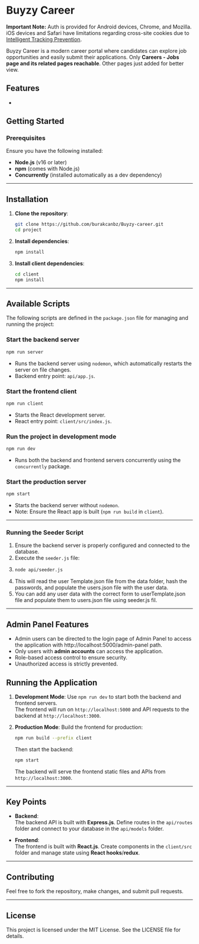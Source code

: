 # Buyzy Career
**Important Note:** Auth is provided for Android devices, Chrome, and Mozilla.  
iOS devices and Safari have limitations regarding cross-site cookies due to [Intelligent Tracking Prevention](https://www.apple.com/safari/docs/Safari_White_Paper_Nov_2019.pdf).

Buyzy Career is a modern career portal where candidates can explore job opportunities and easily submit their applications. Only **Careers - Jobs page and its related pages reachable**. Other pages just added for better view.

## Features
- 

## Getting Started

### Prerequisites

Ensure you have the following installed:
- **Node.js** (v16 or later)
- **npm** (comes with Node.js)
- **Concurrently** (installed automatically as a dev dependency)

---

## Installation

1. **Clone the repository**:
   ```bash
   git clone https://github.com/burakcanbz/Buyzy-career.git
   cd project
   ```

2. **Install dependencies**:
   ```bash
   npm install
   ```

3. **Install client dependencies**:
   ```bash
   cd client
   npm install
   ```

---

## Available Scripts

The following scripts are defined in the `package.json` file for managing and running the project:

### **Start the backend server**
```bash
npm run server
```
- Runs the backend server using `nodemon`, which automatically restarts the server on file changes.
- Backend entry point: `api/app.js`.

### **Start the frontend client**
```bash
npm run client
```
- Starts the React development server.
- React entry point: `client/src/index.js`.

### **Run the project in development mode**
```bash
npm run dev
```
- Runs both the backend and frontend servers concurrently using the `concurrently` package.

### **Start the production server**
```bash
npm start
```
- Starts the backend server without `nodemon`.
- Note: Ensure the React app is built (`npm run build` in `client`).

---

### Running the Seeder Script
1. Ensure the backend server is properly configured and connected to the database.
2. Execute the `seeder.js` file:
3. 
   ```bash
   node api/seeder.js
   ```
4. This will read the user Template.json file from the data folder, hash the passwords, and populate the users.json file with the user data.
5. You can add any user data with the correct form to userTemplate.json file and populate them to users.json file using seeder.js fil.
---

## Admin Panel Features
- Admin users can be directed to the login page of Admin Panel to access the application with http://localhost:5000/admin-panel path.
- Only users with **admin accounts** can access the application.  
- Role-based access control to ensure security.  
- Unauthorized access is strictly prevented.  

## Running the Application

1. **Development Mode**:
   Use `npm run dev` to start both the backend and frontend servers.  
   The frontend will run on `http://localhost:5000` and API requests to the backend at `http://localhost:3000`.

2. **Production Mode**:
   Build the frontend for production:
   ```bash
   npm run build --prefix client
   ```
   Then start the backend:
   ```bash
   npm start
   ```
   The backend will serve the frontend static files and APIs from `http://localhost:3000`.

---

## Key Points

- **Backend**:  
  The backend API is built with **Express.js**. Define routes in the `api/routes` folder and connect to your database in the `api/models` folder.

- **Frontend**:  
  The frontend is built with **React.js**. Create components in the `client/src` folder and manage state using **React hooks**/**redux**.

---

## Contributing
Feel free to fork the repository, make changes, and submit pull requests.

---

## License
This project is licensed under the MIT License. See the LICENSE file for details.


